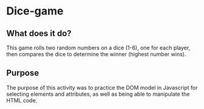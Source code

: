 # Dice-game

## What does it do?

  This game rolls two random numbers on a dice (1-6), one for each player, then compares the dice to determine the winner (highest number wins).

## Purpose

  The purpose of this activity was to practice the DOM model in Javascript for selecting elements and attributes, as well as being able to manipulate the HTML code.
